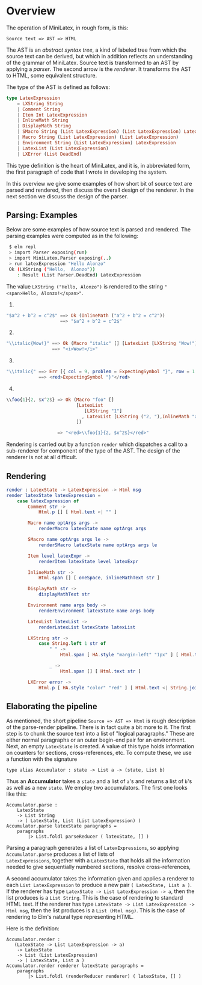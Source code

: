 # Overview

The operation of MiniLatex, in rough form, is this:

```
Source text => AST => HTML
```

The AST is an _abstract syntax tree_, a kind of labeled
tree from which the source text can be derived, but which
in addition reflects an understanding of the grammar
of MiniLatex. Source text is transformed to an AST by
applying a _parser_. The second arrow is the _renderer_.
It transforms the AST to HTML, some equivalent structure.

The type of the AST is defined as follows:

```elm
type LatexExpression
    = LXString String
    | Comment String
    | Item Int LatexExpression
    | InlineMath String
    | DisplayMath String
    | SMacro String (List LatexExpression) (List LatexExpression) LatexExpression
    | Macro String (List LatexExpression) (List LatexExpression)
    | Environment String (List LatexExpression) LatexExpression
    | LatexList (List LatexExpression)
    | LXError (List DeadEnd)
```

This type definition is the heart of MiniLatex,
and it is, in abbreviated form, the
first paragraph of code that I wrote
in developing the system.

In this overview we give some examples of how short bit of
source text are parsed and rendered, then discuss the overall
design of the renderer. In the next section we discuss the
design of the parser.

## Parsing: Examples

Below are some examples of how source text is parsed and rendered.
The parsing examples were computed as in the following:

```bash
 $ elm repl
 > import Parser exposing(run)
 > import MiniLatex.Parser exposing(..)
 > run latexExpression "Hello Alonzo"
 Ok (LXString ("Hello,  Alonzo"))
    : Result (List Parser.DeadEnd) LatexExpression
```

The value `LXString ("Hello, Alonzo")` is rendered to
the string `"<span>Hello, Alonzo!</span>"`.

1.

```elm
"$a^2 + b^2 = c^2$" ==> Ok (InlineMath ("a^2 + b^2 = c^2"))
                    ==> "$a^2 + b^2 = c^2$"
```

2.

```elm
"\\italic{Wow!}" ==> Ok (Macro "italic" [] [LatexList [LXString "Wow!"]])
                 ==> "<i>Wow!</i>"
```

3.

```elm
"\\italic{" ==> Err [{ col = 9, problem = ExpectingSymbol "}", row = 1 }]
            ==> <red>ExpectingSymbol "}"</red>
```

4.

```elm
\\foo{1}{2, $x^2$} => Ok (Macro "foo" []
                          [LatexList
                             [LXString "1"]
                            , LatexList [LXString ("2, "),InlineMath "x^2"]
                          ])

                   => "<red>\\foo{1}{2, $x^2$}</red>"
```

Rendering is carried out by a function `render` which dispatches a call to
a sub-renderer for component of the type of the AST. The design of the
renderer is not at all difficult.

## Rendering

```elm
render : LatexState -> LatexExpression -> Html msg
render latexState latexExpression =
    case latexExpression of
        Comment str ->
            Html.p [] [ Html.text <| "" ]

        Macro name optArgs args ->
            renderMacro latexState name optArgs args

        SMacro name optArgs args le ->
            renderSMacro latexState name optArgs args le

        Item level latexExpr ->
            renderItem latexState level latexExpr

        InlineMath str ->
            Html.span [] [ oneSpace, inlineMathText str ]

        DisplayMath str ->
            displayMathText str

        Environment name args body ->
            renderEnvironment latexState name args body

        LatexList latexList ->
            renderLatexList latexState latexList

        LXString str ->
            case String.left 1 str of
                " " ->
                    Html.span [ HA.style "margin-left" "1px" ] [ Html.text str ]

                _ ->
                    Html.span [] [ Html.text str ]

        LXError error ->
            Html.p [ HA.style "color" "red" ] [ Html.text <| String.join "\n---\n\n" (List.map errorReport error) ]
```

## Elaborating the pipeline

As mentioned, the short pipeline `Source => AST => Html` is
rough description of the parse-render pipeline. There is in
fact quite a bit more to it. The first step is to
chunk the source text into a list of "logical paragraphs."
These are either normal paragraphs or an outer begin-end
pair for an environment. Next, an empty `LatexState` is
created. A value of this type holds information on counters
for sections, cross-references, etc. To compute these, we
use a function with the signature

```
type alias Accumulator : state -> List a -> (state, List b)
```

Thus an **Accumulator** takes a `state` and a list of `a`'s and
returns a list of `b`'s as well as a new `state`. We employ
two accumulators. The first one looks like this:

```
Accumulator.parse :
    LatexState
    -> List String
    -> ( LatexState, List (List LatexExpression) )
Accumulator.parse latexState paragraphs =
    paragraphs
        |> List.foldl parseReducer ( latexState, [] )
```

Parsing a paragraph generates a list of `LatexExpressions`,
so applying `Accumulator.parse` produces a list of lists of  
`LatexExpressions`, together with a `LatexState` that
holds all the information needed to give sequentially
numbered sections, resolve cross-references,

A second accumulator takes the information given and applies
a renderer to each `List LatexExpression` to produce
a new pair `( LatexState, List a )`. If the renderer
has type `LatexState -> List LatexExpression -> a`, then
the list produces is a `List String`. This is the case
of rendering to standard HTML text. If the renderer
has type `LatexState -> List LatexExpression -> Html msg`, then
the list produces is a `List (Html msg)`. This is the case
of rendering to Elm's natural type representing HTML.

Here is the definition:

```
Accumulator.render :
   (LatexState -> List LatexExpression -> a)
    -> LatexState
    -> List (List LatexExpression)
    -> ( LatexState, List a )
Accumulator.render renderer latexState paragraphs =
    paragraphs
        |> List.foldl (renderReducer renderer) ( latexState, [] )
```

